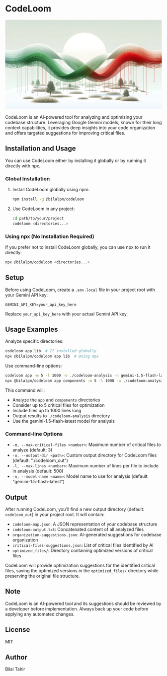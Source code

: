 # CodeLoom

![CodeLoom Icon](./loom.webp)

CodeLoom is an AI-powered tool for analyzing and optimizing your codebase structure. Leveraging Google Gemini models, known for their long context capabilities, it provides deep insights into your code organization and offers targeted suggestions for improving critical files.

## Installation and Usage

You can use CodeLoom either by installing it globally or by running it directly with npx.

### Global Installation

1. Install CodeLoom globally using npm:

   ```bash
   npm install -g @bilalpm/codeloom
   ```

2. Use CodeLoom in any project:

   ```bash
   cd path/to/your/project
   codeloom <directories...>
   ```

### Using npx (No Installation Required)

If you prefer not to install CodeLoom globally, you can use npx to run it directly:

```bash
npx @bilalpm/codeloom <directories...>
```

## Setup

Before using CodeLoom, create a `.env.local` file in your project root with your Gemini API key:

```
GEMINI_API_KEY=your_api_key_here
```

Replace `your_api_key_here` with your actual Gemini API key.

## Usage Examples

Analyze specific directories:

```bash
codeloom app lib  # If installed globally
npx @bilalpm/codeloom app lib  # Using npx
```

Use command-line options:

```bash
codeloom app -m 5 -l 1000 -o ./codeloom-analysis -n gemini-1.5-flash-latest  # If installed globally
npx @bilalpm/codeloom app components -m 5 -l 1000 -o ./codeloom-analysis -n gemini-1.5-flash-latest  # Using npx

```

This command will:

- Analyze the `app` and `components` directories
- Consider up to 5 critical files for optimization
- Include files up to 1000 lines long
- Output results to `./codeloom-analysis` directory
- Use the gemini-1.5-flash-latest model for analysis

### Command-line Options

- `-m, --max-critical-files <number>`: Maximum number of critical files to analyze (default: 3)
- `-o, --output-dir <path>`: Custom output directory for CodeLoom files (default: "./codeloom_out")
- `-l, --max-lines <number>`: Maximum number of lines per file to include in analysis (default: 500)
- `-n, --model-name <name>`: Model name to use for analysis (default: "gemini-1.5-flash-latest")

## Output

After running CodeLoom, you'll find a new output directory (default: `codeloom_out`) in your project root. It will contain:

- `codeloom-map.json`: A JSON representation of your codebase structure
- `codeloom-output.txt`: Concatenated content of all analyzed files
- `organization-suggestions.json`: AI-generated suggestions for codebase organization
- `critical-files-suggestions.json`: List of critical files identified by AI
- `optimized_files/`: Directory containing optimized versions of critical files

CodeLoom will provide optimization suggestions for the identified critical files, saving the optimized versions in the `optimized_files/` directory while preserving the original file structure.

## Note

CodeLoom is an AI-powered tool and its suggestions should be reviewed by a developer before implementation. Always back up your code before applying any automated changes.

## License

MIT

## Author

Bilal Tahir
